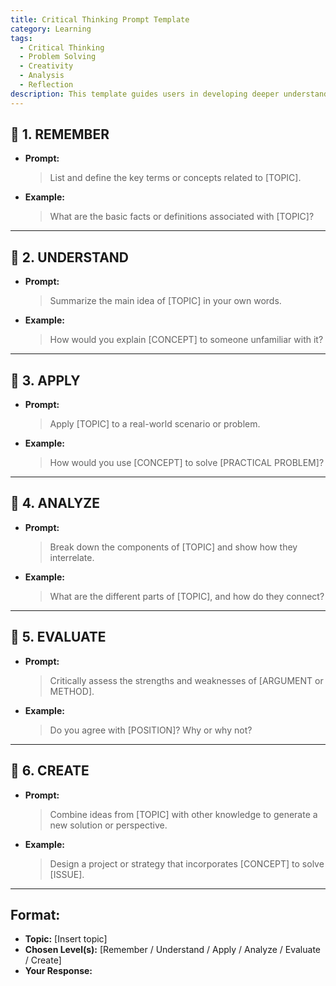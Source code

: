 ```yaml
---
title: Critical Thinking Prompt Template
category: Learning
tags:
  - Critical Thinking
  - Problem Solving
  - Creativity
  - Analysis
  - Reflection
description: This template guides users in developing deeper understanding and applying higher-order thinking to analyze, evaluate, and create ideas based on specific topics. Organized into six distinct levels of thought, each section is designed to enhance learning and intellectual engagement.
---
```


## 💭 1. REMEMBER
- **Prompt:**  
  > List and define the key terms or concepts related to [TOPIC].
- **Example:**  
  > What are the basic facts or definitions associated with [TOPIC]?

---

## 💭 2. UNDERSTAND
- **Prompt:**  
  > Summarize the main idea of [TOPIC] in your own words.
- **Example:**  
  > How would you explain [CONCEPT] to someone unfamiliar with it?

---

## 💭 3. APPLY
- **Prompt:**  
  > Apply [TOPIC] to a real-world scenario or problem.
- **Example:**  
  > How would you use [CONCEPT] to solve [PRACTICAL PROBLEM]?

---

## 💭 4. ANALYZE
- **Prompt:**  
  > Break down the components of [TOPIC] and show how they interrelate.
- **Example:**  
  > What are the different parts of [TOPIC], and how do they connect?

---

## 💭 5. EVALUATE
- **Prompt:**  
  > Critically assess the strengths and weaknesses of [ARGUMENT or METHOD].
- **Example:**  
  > Do you agree with [POSITION]? Why or why not?

---

## 💭 6. CREATE
- **Prompt:**  
  > Combine ideas from [TOPIC] with other knowledge to generate a new solution or perspective.
- **Example:**  
  > Design a project or strategy that incorporates [CONCEPT] to solve [ISSUE].

---

## Format:
- **Topic:** [Insert topic]  
- **Chosen Level(s):** [Remember / Understand / Apply / Analyze / Evaluate / Create]  
- **Your Response:**  
